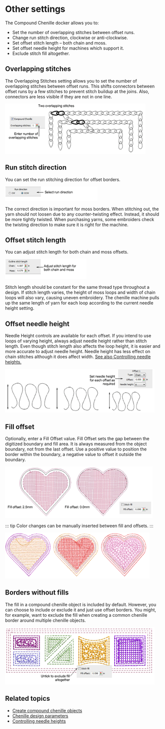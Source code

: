 # Other settings

The Compound Chenille docker allows you to:

- Set the number of overlapping stitches between offset runs.
- Change run stitch direction, clockwise or anti-clockwise.
- Set offset stitch length – both chain and moss.
- Set offset needle height for machines which support it.
- Exclude stitch fill altogether.

## Overlapping stitches

The Overlapping Stitches setting allows you to set the number of overlapping stitches between offset runs. This shifts connectors between offset runs by a few stitches to prevent stitch buildup at the joins. Also, connectors are less visible if they are not in one line.

![chenille_digitizing00073.png](assets/chenille_digitizing00073.png)

## Run stitch direction

You can set the run stitching direction for offset borders.

![chenille_digitizing00076.png](assets/chenille_digitizing00076.png)

The correct direction is important for moss borders. When stitching out, the yarn should not loosen due to any counter-twisting effect. Instead, it should be more tightly twisted. When purchasing yarns, some embroiders check the twisting direction to make sure it is right for the machine.

## Offset stitch length

You can adjust stitch length for both chain and moss offsets.

![chenille_digitizing00079.png](assets/chenille_digitizing00079.png)

Stitch length should be constant for the same thread type throughout a design. If stitch length varies, the height of moss loops and width of chain loops will also vary, causing uneven embroidery. The chenille machine pulls up the same length of yarn for each loop according to the current needle height setting.

## Offset needle height

Needle Height controls are available for each offset. If you intend to use loops of varying height, always adjust needle height rather than stitch length. Even though stitch length also affects the loop height, it is easier and more accurate to adjust needle height. Needle height has less effect on chain stitches although it does affect width. [See also Controlling needle heights.](Controlling_needle_heights)

![chenille_digitizing00082.png](assets/chenille_digitizing00082.png)

## Fill offset

Optionally, enter a Fill Offset value. Fill Offset sets the gap between the digitized boundary and fill area. It is always measured from the object boundary, not from the last offset. Use a positive value to position the border within the boundary, a negative value to offset it outside the boundary.

![chenille_digitizing00085.png](assets/chenille_digitizing00085.png)

::: tip
Color changes can be manually inserted between fill and offsets.
:::

![ManualColorChange.png](assets/ManualColorChange.png)

## Borders without fills

The fill in a compound chenille object is included by default. However, you can choose to include or exclude it and just use offset borders. You might, for example, want to exclude the fill when creating a common chenille border around multiple chenille objects.

![FillOffsetsNoFill.png](assets/FillOffsetsNoFill.png)

## Related topics

- [Create compound chenille objects](Create_compound_chenille_objects)
- [Chenille design parameters](../chenille_basics/Chenille_design_parameters)
- [Controlling needle heights](Controlling_needle_heights)
